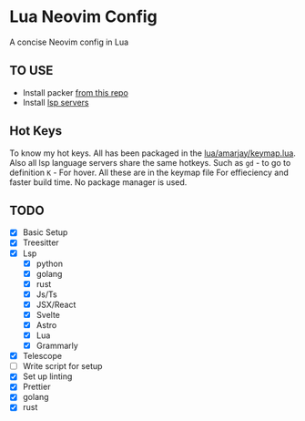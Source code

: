 # Lua Neovim Config

A concise Neovim config in Lua

## TO USE

- Install packer [from this repo](https://github.com/wbthomason/packer.nvim)
- Install [lsp servers](https://github.com/neovim/nvim-lspconfig/blob/master/doc/server_configurations.md#tsserver) 

## Hot Keys

To know my hot keys. All has been packaged in the
[lua/amarjay/keymap.lua](./lua/amarjay/keymap.lua). 
Also all lsp language servers share the same hotkeys. 
Such as `gd` - to go to definition `K` - For hover. All these are in the keymap file
For effieciency and faster build time. No package manager is used.

## TODO

- [x] Basic Setup
- [x] Treesitter
- [x] Lsp
    - [x] python
    - [x] golang
    - [x] rust
    - [x] Js/Ts
    - [x] JSX/React
    - [x] Svelte
    - [x] Astro
    - [x] Lua
    - [x] Grammarly
- [x] Telescope 
- [ ] Write script for setup
- [x] Set up linting
 - [x] Prettier
 - [x] golang
 - [x] rust
